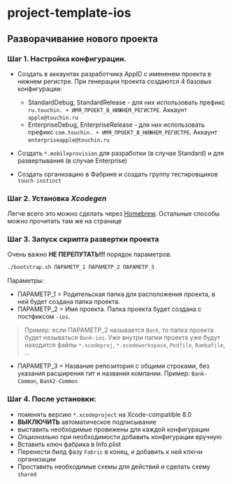 # project-template-ios

## Разворачивание нового проекта

### Шаг 1. Настройка конфигурации.

- Создать в аккаунтах разработчика AppID с имененем проекта в нижнем регистре. При генерации проекта создаются 4 базовых конфигурации:
	- StandardDebug, StandardRelease - для них использовать префикс `ru.touchin. + ИМЯ_ПРОЕКТ_В_НИЖНЕМ_РЕГИСТРЕ`. Аккаунт `apple@touchin.ru`
	- EnterpriseDebug, EnterpriseRelease - для них использовать префикс `com.touchin. + ИМЯ_ПРОЕКТ_В_НИЖНЕМ_РЕГИСТРЕ`. Аккаунт `enterpriseapple@touchin.ru`

- Создать `*.mobileprovision` для разработки (в случае Standard) и для развертывания (в случае Enterprise)

- Создать организацию в Фабрике и создать группу тестировщиков `touch-instinct`

### Шаг 2. Установка *Xcodegen*

Легче всего это можно сделать через [Homebrew](https://github.com/yonaskolb/XcodeGen#homebrew). Остальные способы можно прочитать там же на странице

### Шаг 3. Запуск скрипта развертки проекта

Очень важно **НЕ ПЕРЕПУТАТЬ!!!** порядок параметров.

```sh
./bootstrap.sh ПАРАМЕТР_1 ПАРАМЕТР_2 ПАРАМЕТР_3
```

Параметры:

- ПАРАМЕТР_1 = Родительская папка для расположения проекта, в ней будет создана папка проекта.
- ПАРАМЕТР_2 = Имя проекта. Папка проекта будет создана с постфиксом `-ios`.

> Пример: если ПАРАМЕТР_2 называется `Bank`, то папка проекта будет называться `Bank-ios`. Уже внутри папки проекта уже будут находится файлы `*.xcodeproj`, `*.xcodeworkspace`, `Podfile`, `Rambafile`, ...

- ПАРАМЕТР_3 = Название репозитория с общими строками, без указания расширения гит и названия компании. Пример: `Bank-Common`, `Bank2-Common`

### Шаг 4. После установки:

- поменять версию `*.xcodeproject` на Xcode-compatible 8.0
- **ВЫКЛЮЧИТЬ** автоматическое подписывание
- выставить необходимые провижены для каждой конфигурации
- *Опционально* при необходимости добавить конфигурации вручную
- Вставить ключ фабрика в Info.plist
- Перенести билд фазу `Fabric` в конец, и добавить к ней ключи организации
- Проставить необходимые схемы для действий и сделать схему `shared`
